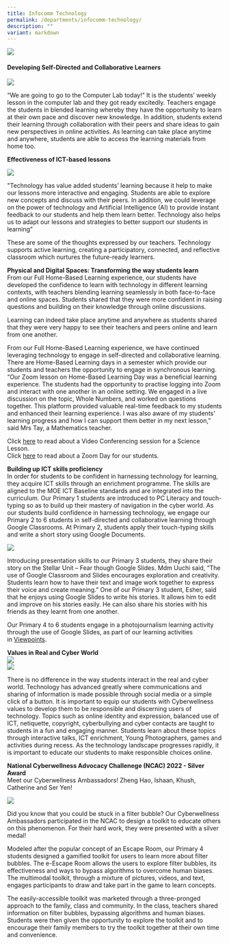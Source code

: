 ```yaml
---
title: Infocomm Technology
permalink: /departments/infocomm-technology/
description: ""
variant: markdown
---
```

<img src="/images/br-junior-reporter_20230308_img_2259-scaled.jpeg">
<h4 style="text-align: left;"><strong>Developing Self-Directed and Collaborative Learners</strong></h4>
<img src="/images/br-junior-reporter_20230331_img_2823-scaled.jpeg">
<p>“We are going to go to the Computer Lab today!” It is the students’ weekly lesson in the computer lab and they got ready excitedly. Teachers engage the students in blended learning whereby they have the opportunity to learn at their own pace and discover new knowledge. In addition, students extend their learning through collaboration with their peers and share ideas to gain new perspectives in online activities. As learning can take place anytime and anywhere, students are able to access the learning materials from home too.</p>
<p><strong>Effectiveness of ICT-based lessons</strong></p>
<img src="/images/2023%20Photos/ICT%20Department/ict%201_img_3758.JPG">
<p>
"Technology has value added students’ learning because it help to make our lessons more interactive and engaging. Students are able to explore new concepts and discuss with their peers. In addition, we could leverage on the power of technology and Artificial Intelligence (AI)  to provide instant feedback to our students and help them learn better. Technology also helps us to adapt our lessons and strategies to better support our students in learning” </p><p>These are some of the thoughts expressed by our teachers. Technology supports active learning, creating a participatory, connected, and reflective classroom which nurtures the future-ready learners.</p>
<p><strong>Physical and Digital Spaces: Transforming the way students learn<br></strong>From our Full Home-Based Learning experience, our students have developed the confidence to learn with technology in different learning contexts, with teachers blending learning seamlessly in both face-to-face and online spaces. Students shared that they were more confident in raising questions and building on their knowledge through online discussions.</p>
<p>Learning can indeed take place anytime and anywhere as students shared that they were very happy to see their teachers and peers online and learn from one another. 
	
</p><p>From our Full Home-Based Learning experience, we have continued leveraging technology to engage in self-directed and collaborative learning. There are Home-Based Learning days in a semester which provide our students and teachers the opportunity to engage in synchronous learning. “Our Zoom lesson on Home-Based Learning Day was a beneficial learning experience. The students had the opportunity to practise logging into Zoom and interact with one another in an online setting. We engaged in a live discussion on the topic, Whole Numbers, and worked on questions together. This platform provided valuable real-time feedback to my students and enhanced their learning experience. I was also aware of my students’ learning progress and how I can support them better in my next lesson,” said Mrs Tay, a Mathematics teacher. </p>
<p>Click&nbsp;<a href="https://www.facebook.com/pg/Blangah-Rise-Primary-School-1143547012326368/photos/?tab=album&amp;album_id=3497906250223754">here</a>&nbsp;to read about a Video Conferencing session for a Science Lesson.<br>Click&nbsp;<a href="https://www.facebook.com/pg/Blangah-Rise-Primary-School-1143547012326368/photos/?tab=album&amp;album_id=3530317306982648">here</a>&nbsp;to read about a Zoom Day for our students.</p>
<p><strong>Building up ICT skills proficiency<br></strong>In order for students to be confident in harnessing technology for learning, they acquire ICT skills through an enrichment programme. The skills are aligned to the MOE ICT Baseline standards and are integrated into the curriculum. Our Primary 1 students are introduced to PC Literacy and touch-typing so as to build up their mastery of navigation in the cyber world. As our students build confidence in harnessing technology, we engage our Primary 2 to 6 students in self-directed and collaborative learning through Google Classrooms. At Primary 2, students apply their touch-typing skills and write a short story using Google Documents.</p>
<img src="/images/2023%20Photos/ICT%20Department/ict%202_img_4667.JPG">
<p>Introducing presentation skills to our Primary 3 students, they share their story on the Stellar Unit – Fear though Google Slides. Mdm Uuchi said, “The use of Google Classroom and Slides encourages exploration and creativity. Students learn how to have their text and image work together to express their voice and create meaning.” One of our Primary 3 student, Esher, said that he enjoys using Google Slides to write his stories. It allows him to edit and improve on his stories easily. He can also share his stories with his friends as they learnt from one another.</p>
<p>Our Primary 4 to 6 students engage in a photojournalism learning activity through the use of Google Slides, as part of our learning activities in&nbsp;<a href="/viewpoints/">Viewpoints</a>.</p>
<p><strong>Values in Real and Cyber World</strong><br>
<img src="/images/2023%20Photos/ICT%20Department/ict%204_img_9537.jpg"><br>
	<img src="/images/2023%20Photos/ICT%20Department/ict%203_img_9534.jpg">
	
There is no difference in the way students interact in the real and cyber world. Technology has advanced greatly where communications and sharing of information is made possible through social media or a simple click of a button. It is important to equip our students with Cyberwellness values to develop them to be responsible and discerning users of technology. Topics such as online identity and expression, balanced use of ICT, netiquette, copyright, cyberbullying and cyber contacts are taught to students in a fun and engaging manner. Students learn about these topics through interactive talks, ICT enrichment, Young Photographers, games and activities during recess. As the technology landscape progresses rapidly, it is important to educate our students to make responsible choices online.</p>
<p><strong>National Cyberwellness Advocacy Challenege (NCAC) 2022 - Silver Award<br></strong>Meet our Cyberwellness Ambassadors! Zheng Hao, Ishaan, Khush, Catherine and Ser Yen!</p>

<img src="/images/2023%20Photos/ICT%20Department/ict%205_whatsapp%20image%202022-11-14%20.jpeg">
<p>Did you know that you could be stuck in a filter bubble? Our Cyberwellness Ambassadors participated in the NCAC to design a toolkit to educate others on this phenomenon. For their hard work, they were presented with a silver medal! </p>

<p>Modeled after the popular concept of an Escape Room, our Primary 4 students designed a gamified toolkit for users to learn more about filter bubbles. The e-Escape Room allows the users to explore filter bubbles, its effectiveness and ways to bypass algorithms to overcome human biases. The multimodal toolkit, through a mixture of pictures, videos, and text, engages participants to draw and take part in the game to learn concepts.</p> 

<p>The easily-accessible toolkit was marketed through a three-pronged approach to the family, class and community. In the class, teachers shared information on filter bubbles, bypassing algorithms and human biases. Students were then given the opportunity to explore the toolkit and to encourage their family members to try the toolkit together at their own time and convenience.
</p>